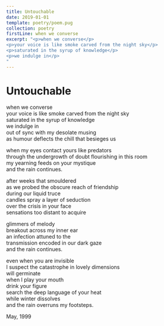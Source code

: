 ```yaml
---
title: Untouchable
date: 2019-01-01
template: poetry/poem.pug
collection: poetry
firstLine: when we converse
excerpt: "<p>when we converse</p>
<p>your voice is like smoke carved from the night sky</p>
<p>saturated in the syrup of knowledge</p>
<p>we indulge in</p>
"
---
```


# Untouchable

when we converse  
your voice is like smoke carved from the night sky  
saturated in the syrup of knowledge  
we indulge in  
out of sync with my desolate musing  
as humour deflects the chill that besieges us  
   
when my eyes contact yours like predators  
through the undergrowth of doubt flourishing in this room  
my yearning feeds on your mystique  
and the rain continues.  
   
after weeks that smouldered  
as we probed the obscure reach of friendship  
during our liquid truce  
candles spray a layer of seduction  
over the crisis in your face  
sensations too distant to acquire  
   
glimmers of melody  
breakout across my inner ear  
an infection attuned to the  
transmission encoded in our dark gaze  
and the rain continues.  
   
even when you are invisible  
I suspect the catastrophe in lovely dimensions  
will germinate  
when I play your mouth  
drink your figure  
search the deep language of your heat  
while winter dissolves  
and the rain overruns my footsteps.  

<time>May, 1999</time>
